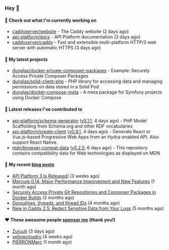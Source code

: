### Hey 👋

#### 👷 Check out what I'm currently working on

- [caddyserver/website](https://github.com/caddyserver/website) - The Caddy website (2 days ago)
- [api-platform/docs](https://github.com/api-platform/docs) - API Platform documentation (3 days ago)
- [caddyserver/caddy](https://github.com/caddyserver/caddy) - Fast and extensible multi-platform HTTP/3 web server with automatic HTTPS (3 days ago)

#### 🌱 My latest projects

- [dunglas/docker-private-composer-packages](https://github.com/dunglas/docker-private-composer-packages) - Example: Securely Access Private Composer Packages
- [dunglas/solid-client-php](https://github.com/dunglas/solid-client-php) - PHP library for accessing data and managing permissions on data stored in a Solid Pod
- [dunglas/docker-compose-meta](https://github.com/dunglas/docker-compose-meta) - A meta package for Symfony projects using Docker Compose

#### 🔭 Latest releases I've contributed to

- [api-platform/schema-generator](https://github.com/api-platform/schema-generator) ([v5.1.1](https://github.com/api-platform/schema-generator/releases/tag/v5.1.1), 4 days ago) - PHP Model Scaffolding from Schema.org and other RDF vocabularies
- [api-platform/create-client](https://github.com/api-platform/create-client) ([v0.9.1](https://github.com/api-platform/create-client/releases/tag/v0.9.1), 4 days ago) - Generate React or Vue.js-based Progressive Web Apps from an Hydra-enabled API. Also support React Native.
- [mdn/browser-compat-data](https://github.com/mdn/browser-compat-data) ([v5.2.5](https://github.com/mdn/browser-compat-data/releases/tag/v5.2.5), 6 days ago) - This repository contains compatibility data for Web technologies as displayed on MDN

#### 📜 My recent [blog posts](https://dunglas.fr)

- [API Platform 3 Is Released!](https://dunglas.dev/2022/09/api-platform-3-is-released/) (3 weeks ago)
- [Mercure 0.14: Major Performance Improvement and New Features](https://dunglas.dev/2022/09/mercure-0-14/) (1 month ago)
- [Securely Access Private Git Repositories and Composer Packages in Docker Builds](https://dunglas.dev/2022/08/securely-access-private-git-repositories-and-composer-packages-in-docker-builds/) (2 months ago)
- [Goroutines, threads, and thread IDs](https://dunglas.dev/2022/05/goroutines-threads-and-thread-ids/) (4 months ago)
- [New in Caddy 2.5: Redact Sensitive Data from Your Logs](https://dunglas.dev/2022/04/caddy-logging-security-improvements/) (5 months ago)

#### ❤️ These awesome people [sponsor me](https://github.com/sponsors/dunglas) (thank you!)

- [Zuruuh](https://github.com/Zuruuh) (3 days ago)
- [yellowcloudro](https://github.com/yellowcloudro) (4 weeks ago)
- [PIERRONMarc](https://github.com/PIERRONMarc) (1 month ago)
